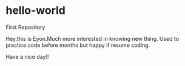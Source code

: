 # hello-world
First Repository

Hey,this is Eyon.Much more interested in knowing new thing.
Used to practice code before months but happy if resume coding.

Have a nice day!!
